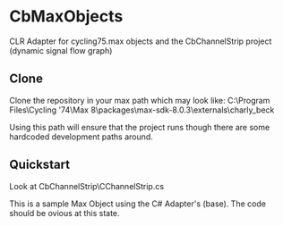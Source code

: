 # CbMaxObjects
CLR Adapter for cycling75.max objects and the CbChannelStrip project (dynamic signal flow graph)

## Clone

Clone the repository in your max path which may look like:
C:\Program Files\Cycling '74\Max 8\packages\max-sdk-8.0.3\externals\charly_beck

Using this path will ensure that the project runs though there are some hardcoded development paths around.

## Quickstart

Look at CbChannelStrip\CChannelStrip.cs

This is a sample Max Object using the C# Adapter's (base). The code should be ovious at this state.
